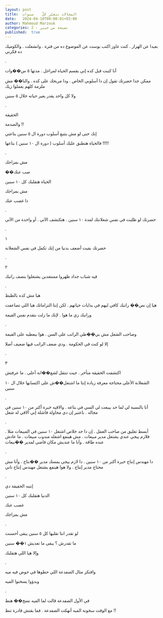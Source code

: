 ```yaml
---
layout: post
title:  المجالات تتغيّر كلّ    سنوات
date:   2024-04-10T00:00:01+03:00
author: Mahmoud Marzouk
categories: 2 - نصيحة من خبير
published:  true
---
```

بعيدا عن الهزار . كنت عاوز اكتب بوست عن الموضوع ده من فترة . وانشغلت .
والكوميك ده فكرني

.

أنا كتبت قبل كده إني بقسم الحياة لمراحل . مدتها ٥ س��وات

ممكن جدا حضرتك تقول إن دا أسلوبي الخاص . ودا مريحك على كده . والنا�� مش
ملزمة كلهم يعملوا زيك

ولا كل واحد يقدر يغير حياته خلال ٥ سنين

.

الحقيقة

والصدمة !!

إنك حتى لو مش بتتبع أسلوب دورة ال ٥ سنين بتاعتي

فالحياة هتطبق عليك أسلوب ( دورة ال ١٠ سنين ) بتاعها !!!!!

.

مش بمزاجك

��صب عنك

الحياة هتقلبك كل ١٠ سنين

مش بمزاجك

دا غصب عنك

.

حضرتك لو ظليت في نفس شغلانتك لمدة ١٠ سنين . هتكتشف الآتي . أو واحدة من
الآتي

.

١

حضرتك بقيت أضعف بدنيا من إنك تكمل في نفس الشغلانة

.

٢

فيه شباب جداد ظهروا مستعدين يشتغلوا بنصف راتبك

.

هيا مش كده بالظبط

هيا إن نص�� راتبك كافي ليهم في بدايات حياتهم . لكن إنتا التزاماتك هيا
اللي تضاعفت

وراتبك زي ما هوا . لإنك ما زلت بتقدم نفس القيمة

.

وصاحب الشغل مش بي��طي الراتب على السن . هوا بيعطيه على
القيمة

إلا لو كنت في الحكومة . ودي ضعف الراتب فيها ضعيف أصلا

.

٣

اكتشفت الحقيقة متأخر . جيت تنتقل لشغ��انة أعلى . ما عرفتش

الشغلانة الأعلى محتاجة معرفة زيادة إنتا ما اشتغل��ش على اكتسابها خلال ال
١٠ سنين

.

أنا بالنسبة لي لما حد بيبعت لي السي في بتاعه . والاقيه خبرة أكتر من ١٠
سنين في مجاله . باعتبر إن دي محاولة فاشلة إني ألاقي له شغل

.

أبسط تعليق من صاحب العمل . إن دا حد خلاص اشتغل ١٠ سنين في المبيعات مثلا
. فلازم ييجي عندي يشتغل مدير مبيعات . مش هينفع اشغله مندوب مبيعات . ما
عادش عنده طاقة . وأنا ما عنديش مكان فاضي لمدير ��بيعات

.

دا مهندس إنتاج خبرة أكتر من ١٠ سنين . دا لازم ييجي يمسك مدير ��نتاح .
وأنا مش محتاج مدير إنتاج . ولا هوا هينفع يشتغل مهندس إنتاح
تاني

.

إنتبه الحقيقة دي

الدنيا هتقلبك كل ١٠ سنين

غصب عنك

مش بمزاجك

.

لو تقدر انتا تقلبها كل ٥ سنين يبقى أحسنت

ما تقدرش ؟ يبقى ما تعديش ١�� سنين

وإلا هيا اللي هتقلبك

.

وافتكر مثال الضفدعة اللي حطوها في حوض فيه ميه

وبدؤوا يسخنوا الميه

.

في الأول الضفدعة قالت لما الميه تسخ�� هنط

مع الوقت سخونة الميه أنهكت الضفدعة . فما بقتش قادرة تنط !!
